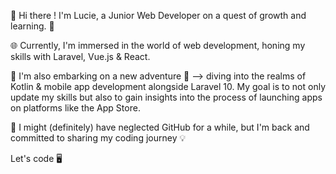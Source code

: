 

👋 Hi there ! I'm Lucie, a Junior Web Developer on a quest of growth and learning. 🚀

🌐 Currently, I'm immersed in the world of web development, honing my skills with Laravel, Vue.js & React.

📱 I'm also embarking on a new adventure 🚢 –> diving into the realms of Kotlin & mobile app development alongside Laravel 10. My goal is to not only update my skills but also to gain insights into the process of launching apps on platforms like the App Store.

🌟 I might (definitely) have neglected GitHub for a while, but I'm back and committed to sharing my coding journey 💡

Let's code 🖥️
 

<!--
**Noigrume/Noigrume** is a ✨ _special_ ✨ repository because its `README.md` (this file) appears on your GitHub profile.

Here are some ideas to get you started:

- 🔭 I’m currently working on ...
🌱 I’m currently learning ...
- 👯 I’m looking to collaborate on ...
- 🤔 I’m looking for help with ...
- 💬 Ask me about ...
- 📫 How to reach me: ...
- 😄 Pronouns: ...
- ⚡ Fun fact: ...
-->
